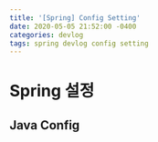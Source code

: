 ```yaml
---
title: '[Spring] Config Setting'
date: 2020-05-05 21:52:00 -0400
categories: devlog
tags: spring devlog config setting
---
```


# Spring 설정

## Java Config
